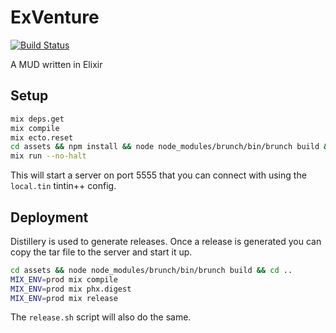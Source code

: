 # ExVenture

[![Build Status](https://travis-ci.org/oestrich/ex_venture.svg?branch=master)](https://travis-ci.org/oestrich/ex_venture)

A MUD written in Elixir

## Setup

```bash
mix deps.get
mix compile
mix ecto.reset
cd assets && npm install && node node_modules/brunch/bin/brunch build && cd ..
mix run --no-halt
```

This will start a server on port 5555 that you can connect with using the `local.tin` tintin++ config.

## Deployment

Distillery is used to generate releases. Once a release is generated you can copy the tar file to the server and start it up.

```bash
cd assets && node node_modules/brunch/bin/brunch build && cd ..
MIX_ENV=prod mix compile
MIX_ENV=prod mix phx.digest
MIX_ENV=prod mix release
```

The `release.sh` script will also do the same.

